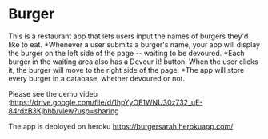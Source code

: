 # Burger

This is a restaurant app that lets users input the names of burgers they'd like to eat.
*Whenever a user submits a burger's name, your app will display the burger on the left side of the page -- waiting to be devoured.
*Each burger in the waiting area also has a Devour it! button. When the user clicks it, the burger will move to the right side of the page.
*The app will store every burger in a database, whether devoured or not.

Please see the demo video :https://drive.google.com/file/d/1hpYyOE1WNU30z732_uE-84rdxB3Kjbbb/view?usp=sharing

The app is deployed on heroku https://burgersarah.herokuapp.com/